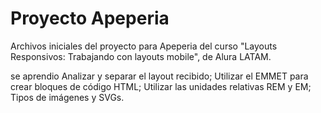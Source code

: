 # Proyecto Apeperia

Archivos iniciales del proyecto para Apeperia del curso "Layouts Responsivos: Trabajando con layouts mobile", de Alura LATAM.

se aprendio
Analizar y separar el layout recibido;
Utilizar el EMMET para crear bloques de código HTML;
Utilizar las unidades relativas REM y EM;
Tipos de imágenes y SVGs.